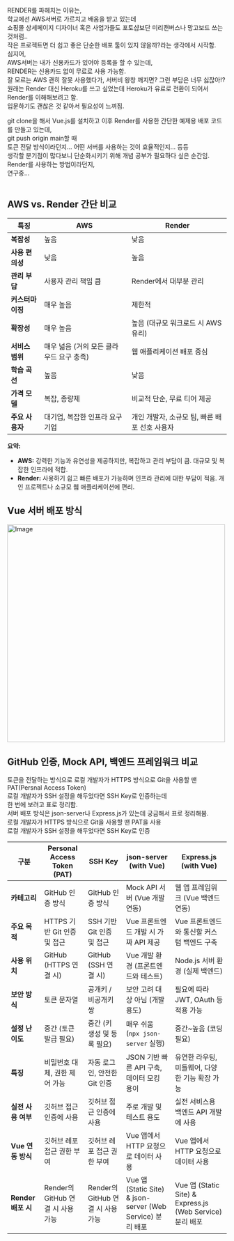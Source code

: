 RENDER를 파헤치는 이유는,<br>
학교에선 AWS서버로 가르치고 배움을 받고 있는데 <br>
쇼핑몰 상세페이지 디자이너 혹은 사업가들도 포토샵보단 미리캔버스나 망고보드 쓰는것처럼..<br>
작은 프로젝트면 더 쉽고 좋은 단순한 배포 툴이 있지 않을까?라는 생각에서 시작함. <br>
심지어, <br>
AWS서버는 내가 신용카드가 있어야 등록을 할 수 있는데,<br>
RENDER는 신용카드 없이 무료로 사용 가능함.<br>
잘 모르는 AWS 괜히 잘못 사용했다가, 서버비 왕창 깨지면? 그런 부담은 너무 싫잖아!? <br>
원래는 Render 대신 Heroku를 쓰고 싶었는데 Heroku가 유료로 전환이 되어서 Render를 이해해보려고 함.<br>
입문하기도 괜찮은 것 같아서 필요성이 느껴짐.<br>


git clone을 해서 Vue.js를 설치하고 이후 Render를 사용한 간단한 예제용 배포 코드를 만들고 있는데, <br>
git push origin main할 때 <br>
토큰 전달 방식이라던지... 어떤 서버를 사용하는 것이 효율적인지... 등등 <br>
생각할 분기점이 많다보니 단순화시키기 위해 개념 공부가 필요하다 싶은 순간임. <br>
Render를 사용하는 방법이라던지, <br>
연구중... <br>
<br>
## AWS vs. Render 간단 비교

| 특징             | AWS                                   | Render                                      |
| ---------------- | ------------------------------------- | ------------------------------------------- |
| **복잡성** | 높음                                  | 낮음                                        |
| **사용 편의성** | 낮음                                  | 높음                                        |
| **관리 부담** | 사용자 관리 책임 큼                    | Render에서 대부분 관리                       |
| **커스터마이징** | 매우 높음                               | 제한적                                      |
| **확장성** | 매우 높음                               | 높음 (대규모 워크로드 시 AWS 유리)         |
| **서비스 범위** | 매우 넓음 (거의 모든 클라우드 요구 충족) | 웹 애플리케이션 배포 중심                   |
| **학습 곡선** | 높음                                  | 낮음                                        |
| **가격 모델** | 복잡, 종량제                            | 비교적 단순, 무료 티어 제공                 |
| **주요 사용자** | 대기업, 복잡한 인프라 요구 기업          | 개인 개발자, 소규모 팀, 빠른 배포 선호 사용자 |

**요약:**

* **AWS:** 강력한 기능과 유연성을 제공하지만, 복잡하고 관리 부담이 큼. 대규모 및 복잡한 인프라에 적합.
* **Render:** 사용하기 쉽고 빠른 배포가 가능하며 인프라 관리에 대한 부담이 적음. 개인 프로젝트나 소규모 웹 애플리케이션에 편리.

## Vue 서버 배포 방식
<img src="https://github.com/user-attachments/assets/d47b0e77-aaf1-4c76-bbc2-e8ec812a376d" alt="Image" width="500"/>


## GitHub 인증, Mock API, 백엔드 프레임워크 비교
토큰을 전달하는 방식으로 로컬 개발자가 HTTPS 방식으로 Git을 사용할 땐 PAT(Persnal Access Token)<br>
로컬 개발자가 SSH 설정을 해두었다면 SSH Key로 인증하는데 <br>
한 번에 보려고 표로 정리함. <br>
서버 배포 방식은 json-server나 Express.js가 있는데 궁금해서 표로 정리해봄. <br>
로컬 개발자가 HTTPS 방식으로 Git을 사용할 땐 PAT을 사용 <br>
로컬 개발자가 SSH 설정을 해두었다면 SSH Key로 인증<br>

| 구분                     | Personal Access Token (PAT)          | SSH Key                            | json-server (with Vue)                 | Express.js (with Vue)                     |
|--------------------------|--------------------------------------|------------------------------------|---------------------------------------|-------------------------------------------|
| **카테고리** | GitHub 인증 방식                     | GitHub 인증 방식                   | Mock API 서버 (Vue 개발 연동)         | 웹 앱 프레임워크 (Vue 백엔드 연동)       |
| **주요 목적** | HTTPS 기반 Git 인증 및 접근           | SSH 기반 Git 인증 및 접근            | Vue 프론트엔드 개발 시 가짜 API 제공   | Vue 프론트엔드와 통신할 커스텀 백엔드 구축 |
| **사용 위치** | GitHub (HTTPS 연결 시)               | GitHub (SSH 연결 시)               | Vue 개발 환경 (프론트엔드와 테스트)    | Node.js 서버 환경 (실제 백엔드)           |
| **보안 방식** | 토큰 문자열                          | 공개키 / 비공개키 쌍               | 보안 고려 대상 아님 (개발 용도)       | 필요에 따라 JWT, OAuth 등 적용 가능       |
| **설정 난이도** | 중간 (토큰 발급 필요)                | 중간 (키 생성 및 등록 필요)          | 매우 쉬움 (`npx json-server` 실행)     | 중간~높음 (코딩 필요)                     |
| **특징** | 비밀번호 대체, 권한 제어 가능          | 자동 로그인, 안전한 Git 인증         | JSON 기반 빠른 API 구축, 데이터 모킹 용이 | 유연한 라우팅, 미들웨어, 다양한 기능 확장 가능 |
| **실전 사용 여부** | 깃허브 접근 인증에 사용              | 깃허브 접근 인증에 사용            | 주로 개발 및 테스트 용도             | 실전 서비스용 백엔드 API 개발에 사용     |
| **Vue 연동 방식** | 깃허브 레포 접근 권한 부여             | 깃허브 레포 접근 권한 부여          | Vue 앱에서 HTTP 요청으로 데이터 사용  | Vue 앱에서 HTTP 요청으로 데이터 사용      |
| **Render 배포 시** | Render의 GitHub 연결 시 사용 가능      | Render의 GitHub 연결 시 사용 가능    | Vue 앱 (Static Site) & json-server (Web Service) 분리 배포 | Vue 앱 (Static Site) & Express.js (Web Service) 분리 배포 |



